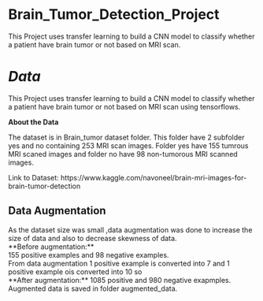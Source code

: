 # Brain_Tumor_Detection_Project

<p>This Project uses transfer learning to build a CNN model to classify whether a patient have brain tumor or not based on MRI scan.</P>

*Data*
=======
<p>This Project uses transfer learning to build a CNN model to classify whether a patient have brain tumor or not based on MRI scan using tensorflows.</p>

**About the Data**
<p>The dataset is in Brain_tumor dataset folder. This folder have 2 subfolder yes and no containing 253 MRI scan images. Folder yes have 155 tumrous MRI scaned images and folder no have 98 non-tumorous MRI scanned images.</p>
Link to Dataset: https://www.kaggle.com/navoneel/brain-mri-images-for-brain-tumor-detection


## Data Augmentation
<p>As the dataset size was small ,data augmentation was done to increase the size of data and also to decrease skewness of data.<br>
 **Before augmentation:**<br>
  155 positive examples and 98 negative examples.<br>
 From data augmentation 1 positive example is converted into 7 and 1 positive example ois converted into 10 so <br>
  **After augmentation:**
  1085 positive and 980 negative exapmples.<br>
  Augmented data is saved in folder augmented_data.



